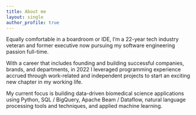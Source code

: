 ```yaml
---
title: About me
layout: single
author_profile: true
---
```


Equally comfortable in a boardroom or IDE, I’m a 22-year tech industry veteran and former executive now pursuing my software engineering passion full-time. 

With a career that includes founding and building successful companies, brands, and departments, in 2022 I leveraged programming experience accrued through work-related and independent projects to start an exciting new chapter in my working life.

My current focus is building data-driven biomedical science applications using Python, SQL / BigQuery, Apache Beam / Dataflow, natural language processing tools and techniques, and applied machine learning.